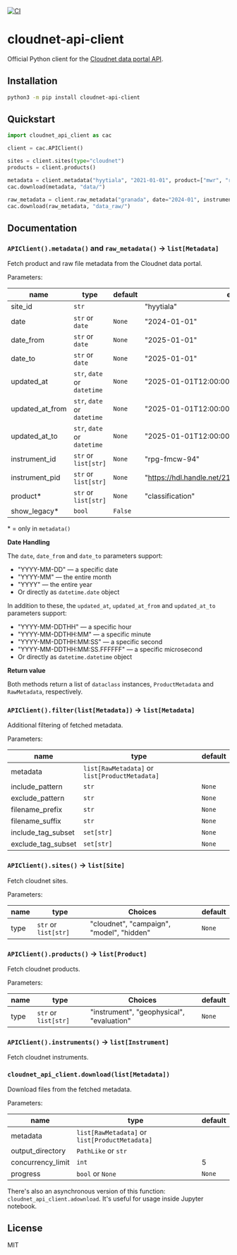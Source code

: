 [![CI](https://github.com/actris-cloudnet/cloudnet-api-client/actions/workflows/test.yml/badge.svg)](https://github.com/actris-cloudnet/cloudnet-api-client/actions/workflows/test.yml)

# cloudnet-api-client

Official Python client for the [Cloudnet data portal API](https://docs.cloudnet.fmi.fi/api/data-portal.html).

## Installation

```bash
python3 -m pip install cloudnet-api-client
```

## Quickstart

```python
import cloudnet_api_client as cac

client = cac.APIClient()

sites = client.sites(type="cloudnet")
products = client.products()

metadata = client.metadata("hyytiala", "2021-01-01", product=["mwr", "radar"])
cac.download(metadata, "data/")

raw_metadata = client.raw_metadata("granada", date="2024-01", instrument_id="parsivel")
cac.download(raw_metadata, "data_raw/")
```

## Documentation

### `APIClient().metadata()` and `raw_metadata()` &rarr; `list[Metadata]`

Fetch product and raw file metadata from the Cloudnet data portal.

Parameters:

| name            | type                        | default | example                                              |
| --------------- | --------------------------- | ------- | ---------------------------------------------------- |
| site_id         | `str`                       |         | "hyytiala"                                           |
| date            | `str` or `date`             | `None`  | "2024-01-01"                                         |
| date_from       | `str` or `date`             | `None`  | "2025-01-01"                                         |
| date_to         | `str` or `date`             | `None`  | "2025-01-01"                                         |
| updated_at      | `str`, `date` or `datetime` | `None`  | "2025-01-01T12:00:00"                                |
| updated_at_from | `str`, `date` or `datetime` | `None`  | "2025-01-01T12:00:00"                                |
| updated_at_to   | `str`, `date` or `datetime` | `None`  | "2025-01-01T12:00:00"                                |
| instrument_id   | `str` or `list[str]`        | `None`  | "rpg-fmcw-94"                                        |
| instrument_pid  | `str` or `list[str]`        | `None`  | "https://hdl.handle.net/21.12132/3.191564170f8a4686" |
| product\*       | `str` or `list[str]`        | `None`  | "classification"                                     |
| show_legacy\*   | `bool`                      | `False` |                                                      |

\* = only in `metadata()`

**Date Handling**

The `date`, `date_from` and `date_to` parameters support:

- "YYYY-MM-DD" — a specific date
- "YYYY-MM" — the entire month
- "YYYY" — the entire year
- Or directly as `datetime.date` object

In addition to these, the `updated_at`, `updated_at_from` and `updated_at_to` parameters support:

- "YYYY-MM-DDTHH" — a specific hour
- "YYYY-MM-DDTHH:MM" — a specific minute
- "YYYY-MM-DDTHH:MM:SS" — a specific second
- "YYYY-MM-DDTHH:MM:SS.FFFFFF" — a specific microsecond
- Or directly as `datetime.datetime` object

**Return value**

Both methods return a list of `dataclass` instances, `ProductMetadata` and `RawMetadata`, respectively.

### `APIClient().filter(list[Metadata])` &rarr; `list[Metadata]`

Additional filtering of fetched metadata.

Parameters:

| name               | type                                           | default |
| ------------------ | ---------------------------------------------- | ------- |
| metadata           | `list[RawMetadata]` or `list[ProductMetadata]` |         |
| include_pattern    | `str`                                          | `None`  |
| exclude_pattern    | `str`                                          | `None`  |
| filename_prefix    | `str`                                          | `None`  |
| filename_suffix    | `str`                                          | `None`  |
| include_tag_subset | `set[str]`                                     | `None`  |
| exclude_tag_subset | `set[str]`                                     | `None`  |

### `APIClient().sites()` &rarr; `list[Site]`

Fetch cloudnet sites.

Parameters:

| name | type                 | Choices                                   | default |
| ---- | -------------------- | ----------------------------------------- | ------- |
| type | `str` or `list[str]` | "cloudnet", "campaign", "model", "hidden" | `None`  |

### `APIClient().products()` &rarr; `list[Product]`

Fetch cloudnet products.

Parameters:

| name | type                 | Choices                                   | default |
| ---- | -------------------- | ----------------------------------------- | ------- |
| type | `str` or `list[str]` | "instrument", "geophysical", "evaluation" | `None`  |

### `APIClient().instruments()` &rarr; `list[Instrument]`

Fetch cloudnet instruments.

### `cloudnet_api_client.download(list[Metadata])`

Download files from the fetched metadata.

Parameters:

| name              | type                                           | default |
| ----------------- | ---------------------------------------------- | ------- |
| metadata          | `list[RawMetadata]` or `list[ProductMetadata]` |         |
| output_directory  | `PathLike` or `str`                            |         |
| concurrency_limit | `int`                                          | 5       |
| progress          | `bool` or `None`                               | `None`  |

There's also an asynchronous version of this function:
`cloudnet_api_client.adownload`. It's useful for usage inside Jupyter notebook.

## License

MIT
